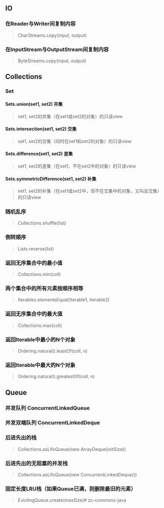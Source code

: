 
## IO
### 在Reader与Writer间复制内容
> CharStreams.copy(input, output)

### 在InputStream与OutputStream间复制内容
> ByteStreams.copy(input, output)

## Collections

### Set

#### Sets.union(set1, set2) 并集
> set1, set2的并集（在set1或set2的对象）的只读view

#### Sets.intersection(set1, set2) 交集
> set1, set2的交集（同时在set1和set2的对象）的只读view

#### Sets.difference(set1, set2) 差集
> set1, set2的差集（在set1，不在set2中的对象）的只读view

#### Sets.symmetricDifference(set1, set2) 补集
> set1, set2的补集（在set1或set2中，但不在交集中的对象，又叫反交集）的只读view

### 随机乱序
> Collections.shuffle(list)

### 倒转顺序
> Lists.reverse(list)

### 返回无序集合中的最小值
> Collections.min(coll)

### 两个集合中的所有元素按顺序相等
> Iterables.elementsEqual(iterable1, iterable2)

### 返回无序集合中的最大值
> Collections.max(coll)

### 返回Iterable中最小的N个对象
> Ordering.natural().leastOf(coll, n)

### 返回Iterable中最大的N个对象
> Ordering.natural().greatestOf(coll, n)


## Queue
### 并发队列 ConcurrentLinkedQueue
### 并发双端队列 ConcurrentLinkedDeque
### 后进先出的栈
> Collections.asLifoQueue(new ArrayDeque<E>(initSize))

### 后进先出的无阻塞的并发栈
> Collections.asLifoQueue(new ConcurrentLinkedDeque<E>())

### 固定长度LRU栈（如果Queue已满，则删除最旧的元素）
> EvictingQueue.create(maxSize)# zc-commons-java
